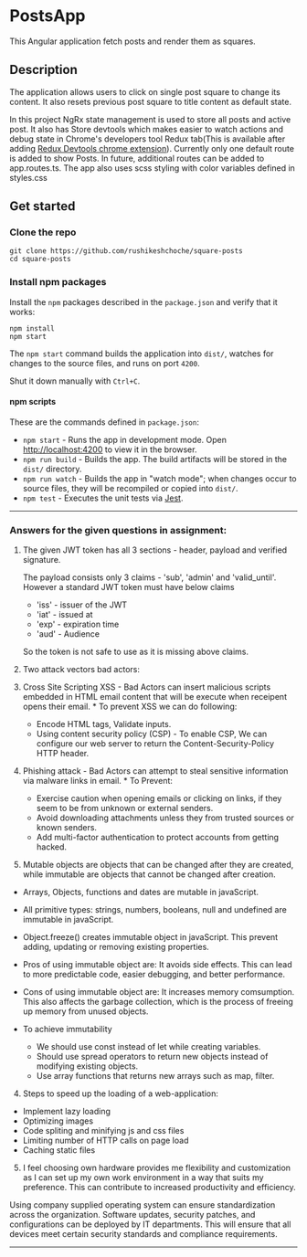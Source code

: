 # PostsApp

This Angular application fetch posts and render them as squares.

## Description

The application allows users to click on single post square to change its content. It also resets previous post square to title content as default state.

In this project NgRx state management is used to store all posts and active post.
It also has Store devtools which makes easier to watch actions and debug state in Chrome's developers tool Redux tab(This is available after adding [Redux Devtools chrome extension](https://chromewebstore.google.com/detail/redux-devtools/lmhkpmbekcpmknklioeibfkpmmfibljd)).
Currently only one default route is added to show Posts. In future, additional routes can be added to app.routes.ts.
The app also uses scss styling with color variables defined in styles.css

## Get started

### Clone the repo

```shell
git clone https://github.com/rushikeshchoche/square-posts
cd square-posts
```

### Install npm packages

Install the `npm` packages described in the `package.json` and verify that it works:

```shell
npm install
npm start
```

The `npm start` command builds the application into `dist/`, watches for changes to the source files, and runs on port `4200`.

Shut it down manually with `Ctrl+C`.

#### npm scripts

These are the commands defined in `package.json`:

* `npm start` - Runs the app in development mode. Open [http://localhost:4200](http://localhost:4200) to view it in the browser.
* `npm run build` - Builds the app. The build artifacts will be stored in the `dist/` directory.
* `npm run watch` - Builds the app in "watch mode"; when changes occur to source files, they will be recompiled or copied into `dist/`.
* `npm test` - Executes the unit tests via [Jest](https://jestjs.io/).

---
### Answers for the given questions in assignment:

1. The given JWT token has all 3 sections - header, payload and verified signature.

   The payload consists only 3 claims - 'sub', 'admin' and 'valid_until'. However a standard JWT token must have below claims
    * 'iss' - issuer of the JWT
    * 'iat' - issued at
    * 'exp' - expiration time
    * 'aud' - Audience

   So the token is not safe to use as it is missing above claims.

2. Two attack vectors bad actors:

  1. Cross Site Scripting XSS - Bad Actors can insert malicious scripts embedded in HTML email content that will be execute when receipent opens their email.
    * To prevent XSS we can do following:
      - Encode HTML tags, Validate inputs.
      - Using content security policy (CSP) - To enable CSP, We can configure our web server to return the Content-Security-Policy HTTP header.

  2. Phishing attack - Bad Actors can attempt to steal sensitive information via malware links in email.
    * To Prevent:
      - Exercise caution when opening emails or clicking on links, if they seem to be from unknown or external senders.
      - Avoid downloading attachments unless they from trusted sources or known senders.
      - Add multi-factor authentication to protect accounts from getting hacked.

3. Mutable objects are objects that can be changed after they are created, while immutable are objects that cannot be     changed after creation.
  * Arrays, Objects, functions and dates are mutable in javaScript.
  * All primitive types: strings, numbers, booleans, null and undefined are immutable in javaScript.
  * Object.freeze() creates immutable object in javaScript. This prevent adding, updating or removing existing properties.
  * Pros of using immutable object are: It avoids side effects. This can lead to more predictable code, easier debugging, and better performance.
  * Cons of using immutable object are: It increases memory comsumption. This also affects the garbage collection, which is the process of freeing up memory from unused objects.

  * To achieve immutability
    - We should use const instead of let while creating variables.
    - Should use spread operators to return new objects instead of modifying existing objects.
    - Use array functions that returns new arrays such as map, filter.

4. Steps to speed up the loading of a web-application:
  * Implement lazy loading
  * Optimizing images
  * Code spliting and minifying js and css files
  * Limiting number of HTTP calls on page load
  * Caching static files

5. I feel choosing own hardware provides me flexibility and customization as I can set up my own work environment in a way that suits my preference. This can contribute to increased productivity and efficiency. 
  
  Using company supplied operating system can ensure standardization across the organization. Software updates, security patches, and configurations can be deployed by IT departments. This will ensure that all devices meet certain security standards and compliance requirements.

---
